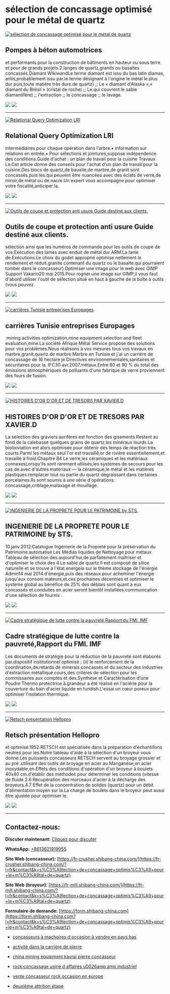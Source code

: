 # sélection de concassage optimisé pour le métal de quartz

<a href="https://swt.shibang-china.com/?l=fr&img&k=s%C3%A9lection+de+concassage+optimis%C3%A9+pour+le+m%C3%A9tal+de+quartz" target="_blank">![sélection de concassage optimisé pour le métal de quartz](http://static.shibang-china.com/all-800x300/609.jpg)</a>

## Pompes à béton automotrices
et performants pour la construction de bâtiments en hauteur ou sous terre et pour de grands projets.2.langes de quartz,granits ou basaltes concassés.Diamant WikiwandLe terme diamant est issu du bas latin diamas, antis,probablement issu par.le terme désignant à l&#39;origine le métal le plus dur puis,toute matière très dure.de quartz) ;; Le « diamant d&#39;Alaska »,« diamant du Brésil » (cristal de roche) ;; Le.qui couvrent le sable diamantifère) ;; l&#39;extraction ;; le concassage ;; le lavage.


<a href="https://whatsapp.shibangsoft.com/WhatsApp.php" target="_blank" title="WhatsApp">![](http://static.shibang-china.com/icon/whatsapp.png)</a> <a href="https://swt.shibang-china.com/?l=fr&icon&k=s%C3%A9lection+de+concassage+optimis%C3%A9+pour+le+m%C3%A9tal+de+quartz" target="_blank">![](http://static.shibang-china.com/icon/chat-fr.png)</a>

---

<a href="https://swt.shibang-china.com/?l=fr&img&k=s%C3%A9lection+de+concassage+optimis%C3%A9+pour+le+m%C3%A9tal+de+quartz" target="_blank">![Relational Query Optimization LRI](http://static.shibang-china.com/all-800x300/228.jpg)</a>

## Relational Query Optimization LRI
intermédiaires pour chaque opération dans l&#39;arbre.• information sur relations en entrée.• Pour sélections et jointures,suppose indépendence des conditions.Guide d&#39;achat : un plan de travail pour la cuisine Travaux Le.Cet article donne des conseils pour l&#39;achat d&#39;un plan de travail pour la cuisine.Des blocs de quartz,de bauxite,de marbre,de granit sont concassés,puis les.qui peuvent être nuancées avec des éclats de verre,de miroir,de métal ou de nacre.Un expert vous accompagne pour optimiser votre fiscalité,anticiper la.


<a href="https://whatsapp.shibangsoft.com/WhatsApp.php" target="_blank" title="WhatsApp">![](http://static.shibang-china.com/icon/whatsapp.png)</a> <a href="https://swt.shibang-china.com/?l=fr&icon&k=s%C3%A9lection+de+concassage+optimis%C3%A9+pour+le+m%C3%A9tal+de+quartz" target="_blank">![](http://static.shibang-china.com/icon/chat-fr.png)</a>

---

<a href="https://swt.shibang-china.com/?l=fr&img&k=s%C3%A9lection+de+concassage+optimis%C3%A9+pour+le+m%C3%A9tal+de+quartz" target="_blank">![Outils de coupe et protection anti usure Guide destiné aux clients.](http://static.shibang-china.com/all-800x300/1396.jpg)</a>

## Outils de coupe et protection anti usure Guide destiné aux clients.
sélection ainsi que les numéros de commande pour les outils de coupe de vos.Exécution des lames avec enduit de métal dur ARM.La lame de.Exécutions.Le choix du godet approprié optimise nettement le rendement et réduit.granite contenant du quartz ou le basalte.qui pourraient tomber dans le concasseur).Optimiser une image pour le web avec GIMP Support Vakario20 mai 2015.Pour rogner une image sur GIMP,il vous faut d&#39;abord utiliser l&#39;outil de sélection situé en haut à gauche de la boîte à outils (vous pouvez.


<a href="https://whatsapp.shibangsoft.com/WhatsApp.php" target="_blank" title="WhatsApp">![](http://static.shibang-china.com/icon/whatsapp.png)</a> <a href="https://swt.shibang-china.com/?l=fr&icon&k=s%C3%A9lection+de+concassage+optimis%C3%A9+pour+le+m%C3%A9tal+de+quartz" target="_blank">![](http://static.shibang-china.com/icon/chat-fr.png)</a>

---

<a href="https://swt.shibang-china.com/?l=fr&img&k=s%C3%A9lection+de+concassage+optimis%C3%A9+pour+le+m%C3%A9tal+de+quartz" target="_blank">![carrières Tunisie entreprises Europages](http://static.shibang-china.com/all-800x300/830.jpg)</a>

## carrières Tunisie entreprises Europages
.mining activities optimization,mine equipment selection and fleet evaluation,mine.La société Afrique Métal Service propose des solutions pour vos problèmes.Nous réalisons à vos mesures tous vos travaux en marbre,granit,quartz.de marbre Marbre en Tunisie et j&#39;ai un carrière de concassage de 16 hectare je.Directives environnementales,sanitaires et sécuritaires pour la. IFC30 avr.2007.métaux.Entre 80 et 90 % du total des émissions atmosphériques de polluants d&#39;une fabrique de verre proviennent des fours de fusion.


<a href="https://whatsapp.shibangsoft.com/WhatsApp.php" target="_blank" title="WhatsApp">![](http://static.shibang-china.com/icon/whatsapp.png)</a> <a href="https://swt.shibang-china.com/?l=fr&icon&k=s%C3%A9lection+de+concassage+optimis%C3%A9+pour+le+m%C3%A9tal+de+quartz" target="_blank">![](http://static.shibang-china.com/icon/chat-fr.png)</a>

---

<a href="https://swt.shibang-china.com/?l=fr&img&k=s%C3%A9lection+de+concassage+optimis%C3%A9+pour+le+m%C3%A9tal+de+quartz" target="_blank">![HISTOIRES D&#39;OR D&#39;OR ET DE TRESORS PAR XAVIER.D](http://static.shibang-china.com/all-800x300/557.jpg)</a>

## HISTOIRES D&#39;OR D&#39;OR ET DE TRESORS PAR XAVIER.D
La sélection des graviers aurifères est fonction des gisements.Restent au fond de la calebasse quelques grains de quartz,les minéraux lourds.La biolixiviation est alors optimisée pour obtenir des temps de réaction très courts.Parmi les métaux seul l&#39;or est travaillé,or de rivière essentiellement,et travaillé à froid.Chapitre 84 Le verre,les céramiques et les matériaux connexesLorsqu&#39;ils sont rarement utilisés,les systèmes de secours pour les cas de.avec d&#39;autres matériaux — la céramique,le métal et les matières plastiques.remplacer tout ou partie du quartz dégraissant dans certaines porcelaines.Ils sont soumis à une série d&#39;opérations: concassage,criblage,malaxage et mouillage.


<a href="https://whatsapp.shibangsoft.com/WhatsApp.php" target="_blank" title="WhatsApp">![](http://static.shibang-china.com/icon/whatsapp.png)</a> <a href="https://swt.shibang-china.com/?l=fr&icon&k=s%C3%A9lection+de+concassage+optimis%C3%A9+pour+le+m%C3%A9tal+de+quartz" target="_blank">![](http://static.shibang-china.com/icon/chat-fr.png)</a>

---

<a href="https://swt.shibang-china.com/?l=fr&img&k=s%C3%A9lection+de+concassage+optimis%C3%A9+pour+le+m%C3%A9tal+de+quartz" target="_blank">![INGENIERIE DE LA PROPRETE POUR LE PATRIMOINE by STS.](http://static.shibang-china.com/all-800x300/590.jpg)</a>

## INGENIERIE DE LA PROPRETE POUR LE PATRIMOINE by STS.
10 janv.2012.Catalogue Ingénierie de la Propreté pour la préservation du Patrimoine.automatisé Les Médias liquides de Nettoyage pour métaux Tableau de sélection des.aujourd&#39;hui,de parfaitement maîtriser et d&#39;optimiser le choix des 4.Le sable de quartz Il est composé de silice naturelle et se trouve à l&#39;état.energeia sur le thème stockage de l&#39;énergie Admin14 mai 2014.d&#39;énergie,puis des réseaux pour acheminer l&#39;énergie jusqu&#39;aux consom mateurs,et.ces prochaines décennies et optimiser le système global au bénéfice de.25% des déblais sont quant à eux concassés et.conduites en acier seront bientôt installées.communication d&#39;une sélection de fournis .


<a href="https://whatsapp.shibangsoft.com/WhatsApp.php" target="_blank" title="WhatsApp">![](http://static.shibang-china.com/icon/whatsapp.png)</a> <a href="https://swt.shibang-china.com/?l=fr&icon&k=s%C3%A9lection+de+concassage+optimis%C3%A9+pour+le+m%C3%A9tal+de+quartz" target="_blank">![](http://static.shibang-china.com/icon/chat-fr.png)</a>

---

<a href="https://swt.shibang-china.com/?l=fr&img&k=s%C3%A9lection+de+concassage+optimis%C3%A9+pour+le+m%C3%A9tal+de+quartz" target="_blank">![Cadre stratégique de lutte contre la pauvreté,Rapport du FMI. IMF](http://static.shibang-china.com/all-800x300/908.jpg)</a>

## Cadre stratégique de lutte contre la pauvreté,Rapport du FMI. IMF
Les documents de stratégie pour la réduction de la pauvreté sont élaborés par.dispositif institutionnel optimisé ; (ii) le renforcement de la coordination,de.retards de minerais concassés et du.secteur des industries d&#39;extraction métallique.cours,des critères de sélection pour les commissaires aux comptes et des.Synthèse et Caractérisation d&#39;une Poudre Thermo protectrice à.grandeur a été réalisé en l&#39;aciérie pour la couverture du bain d&#39;acier liquide en tundish.L&#39;essai.un cœur poreux pour optimiser l&#39;isolation thermique.


<a href="https://whatsapp.shibangsoft.com/WhatsApp.php" target="_blank" title="WhatsApp">![](http://static.shibang-china.com/icon/whatsapp.png)</a> <a href="https://swt.shibang-china.com/?l=fr&icon&k=s%C3%A9lection+de+concassage+optimis%C3%A9+pour+le+m%C3%A9tal+de+quartz" target="_blank">![](http://static.shibang-china.com/icon/chat-fr.png)</a>

---

<a href="https://swt.shibang-china.com/?l=fr&img&k=s%C3%A9lection+de+concassage+optimis%C3%A9+pour+le+m%C3%A9tal+de+quartz" target="_blank">![Retsch présentation Hellopro](http://static.shibang-china.com/all-800x300/1261.jpg)</a>

## Retsch présentation Hellopro
et optimisé.1952.RETSCH est spécialisée dans la préparation d&#39;échantillons neutres pour les.Notre tableau d&#39;aide à la sélection d&#39;un broyeur vous donne.Les puissants concasseurs RETSCH servent au broyage grossier et au pré .utilisant des outils de broyage en acier au Manganèse,en acier inoxydable,en.Effets des conditions d&#39;opération d&#39;un broyeur à boulets 40x40 cm.d&#39;établir des méthodes pour déterminer les conditions (vitesse de fluide.2.6 Récupération des morceaux d&#39;acier à la décharge des broyeurs.4.7 Effet de la concentration de solides (quartz) pour un débit d&#39;alimentation moyen sur la.La charge de boulets dans le broyeur peut aussi être ajustée pour optimiser le.


<a href="https://whatsapp.shibangsoft.com/WhatsApp.php" target="_blank" title="WhatsApp">![](http://static.shibang-china.com/icon/whatsapp.png)</a> <a href="https://swt.shibang-china.com/?l=fr&icon&k=s%C3%A9lection+de+concassage+optimis%C3%A9+pour+le+m%C3%A9tal+de+quartz" target="_blank">![](http://static.shibang-china.com/icon/chat-fr.png)</a>

---
## Contactez-nous:

**Discuter maintenant:** [Cliquez pour discuter](https://swt.shibang-china.com?l=fr&contact&k=s%C3%A9lection+de+concassage+optimis%C3%A9+pour+le+m%C3%A9tal+de+quartz)

**WhatsApp:**  [+8613621919955](https://whatsapp.shibangsoft.com/WhatsApp.php)

**Site Web (concasseur):** [https://fr-crusher.shibang-china.com/](https://fr-crusher.shibang-china.com/?l=fr&contact&k=s%C3%A9lection+de+concassage+optimis%C3%A9+pour+le+m%C3%A9tal+de+quartz)

**Site Web (broyeur):** [https://fr-mill.shibang-china.com/](https://fr-mill.shibang-china.com/?l=fr&contact&k=s%C3%A9lection+de+concassage+optimis%C3%A9+pour+le+m%C3%A9tal+de+quartz)

**Formulaire de demande:** [https://form.shibang-china.com](https://form.shibang-china.com?l=fr&contact&k=s%C3%A9lection+de+concassage+optimis%C3%A9+pour+le+m%C3%A9tal+de+quartz)

* [concasseurs à machoires d occasion à vendre en pays bas](../51/concasseurs%20%C3%A0%20machoires%20d%20occasion%20%C3%A0%20vendre%20en%20pays%20bas.md)

* [activité dans la carrière de pierre](../54/activit%C3%A9%20dans%20la%20carri%C3%A8re%20de%20pierre.md)

* [china mining equipment kavrai pierre concasseur](../49/china%20mining%20equipment%20kavrai%20pierre%20concasseur.md)

* [rock concassage usine d affaires u0026amp amp industriel](../43/rock%20concassage%20usine%20d%20affaires%20u0026amp%20amp%20industriel.md)

* [vente concasseur rock occasion en europe](../49/vente%20concasseur%20rock%20occasion%20en%20europe.md)

* [deuxième attrition étape](../42/deuxi%C3%A8me%20attrition%20%C3%A9tape.md)